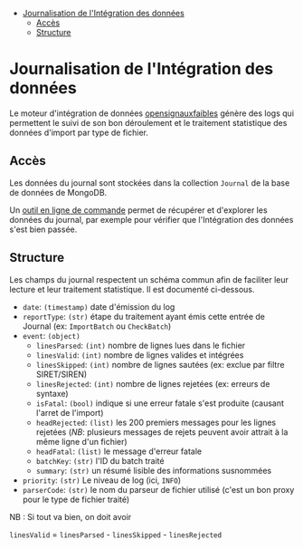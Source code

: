 <!-- START doctoc generated TOC please keep comment here to allow auto update -->
<!-- DON'T EDIT THIS SECTION, INSTEAD RE-RUN doctoc TO UPDATE -->

- [Journalisation de l'Intégration des données](#journalisation-de-lint%C3%A9gration-des-donn%C3%A9es)
  - [Accès](#acc%C3%A8s)
  - [Structure](#structure)

<!-- END doctoc generated TOC please keep comment here to allow auto update -->

# Journalisation de l'Intégration des données

Le moteur d'intégration de données [opensignauxfaibles](https://github.com/signaux-faibles/opensignauxfaibles) génère des logs qui permettent le suivi de son bon déroulement et le traitement statistique des données d'import par type de fichier.

## Accès

Les données du journal sont stockées dans la collection `Journal` de la base de données de MongoDB.

Un [outil en ligne de commande](https://github.com/signaux-faibles/opensignauxfaibles/tree/master/tools/logsReport) permet de récupérer et d'explorer les données du journal, par exemple pour vérifier que l'Intégration des données s'est bien passée.

## Structure

Les champs du journal respectent un schéma commun afin de faciliter leur lecture et leur traitement statistique. Il est documenté ci-dessous.

- `date`: `(timestamp)` date d'émission du log
- `reportType`: `(str)` étape du traitement ayant émis cette entrée de Journal (ex: `ImportBatch` ou `CheckBatch`)
- `event`: `(object)`
  - `linesParsed`: `(int)` nombre de lignes lues dans le fichier
  - `linesValid`: `(int)` nombre de lignes valides et intégrées
  - `linesSkipped`: `(int)` nombre de lignes sautées (ex: exclue par filtre SIRET/SIREN)
  - `linesRejected`: `(int)` nombre de lignes rejetées (ex: erreurs de syntaxe)
  - `isFatal`: `(bool)` indique si une erreur fatale s'est produite (causant l'arret de l'import)
  - `headRejected`: `(list)` les 200 premiers messages pour les lignes rejetées (_NB_: plusieurs messages de rejets peuvent avoir attrait à la même ligne d'un fichier)
  - `headFatal`: `(list)` le message d'erreur fatale
  - `batchKey`: `(str)` l'ID du batch traité
  - `summary`: `(str)` un résumé lisible des informations susnommées
- `priority`: `(str)` Le niveau de log (ici, `INFO`)
- `parserCode`: `(str)` le nom du parseur de fichier utilisé (c'est un bon proxy pour le type de fichier traité)

NB : Si tout va bien, on doit avoir

`linesValid` = `linesParsed` - `linesSkipped` - `linesRejected`
